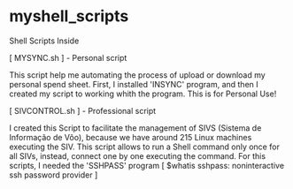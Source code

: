 # myshell_scripts
Shell Scripts Inside

[ MYSYNC.sh ] - Personal script

  This script help me automating the process of upload or download my personal spend sheet. First, I installed 'INSYNC' program, and then I created my script to working whith the program. This is for Personal Use!
  
[ SIVCONTROL.sh ] - Professional script

  I created this Script to facilitate the management of SIVS (Sistema de Informação de Vôo), because we have around 215 Linux 
machines executing the SIV. This script allows to run a Shell command only once for all SIVs, instead, connect one by one executing
the command. For this scripts, I needed the 'SSHPASS' program [ $whatis sshpass: noninteractive ssh password provider ]
